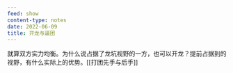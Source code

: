 ```yaml
---
feed: show
content-type: notes
date: 2022-06-09
title: 开龙与逼团
---
```

就算双方实力均衡。为什么说占据了龙坑视野的一方，也可以开龙？提前占据到的视野，有什么实际上的优势。[[打团先手与后手]]
